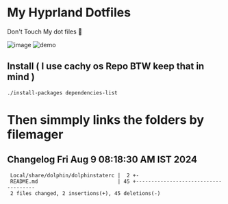 # My Hyprland Dotfiles
  Don't Touch My dot files 🙂
 

  ![image](https://github.com/ALEX5402/dotfiles/assets/76860596/2fbe6020-4d76-4cf7-b052-58ff43cda405)
  ![demo](https://github.com/ALEX5402/dotfiles/assets/76860596/ff68bba7-e8da-49d3-a716-3ed3d73cfc25)

## Install ( I use cachy os Repo BTW keep that in mind )
``` ./install-packages dependencies-list ```

# Then simmply links the folders by filemager
 
## Changelog Fri Aug  9 08:18:30 AM IST 2024
```
 Local/share/dolphin/dolphinstaterc |  2 +-
 README.md                          | 45 +-------------------------------------
 2 files changed, 2 insertions(+), 45 deletions(-)
```
 

